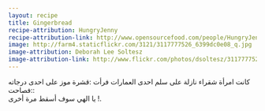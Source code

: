 ```yaml
---
layout: recipe
title: Gingerbread
recipe-attribution: HungryJenny
recipe-attribution-link: http://www.opensourcefood.com/people/HungryJenny/recipes/soft-christmas-gingerbread-cookies
image: http://farm4.staticflickr.com/3121/3117777526_6399dc0e08_q.jpg
image-attribution: Deborah Lee Soltesz
image-attribution-link: http://www.flickr.com/photos/dsoltesz/3117777526/
---
```


	
كانت امرأة شقراء نازلة على سلم احدى العمارات فرأت :قشرة موز على احدى درجاته فصاحت::    
 يا الهي سوف أسقط مرة أخرى !.
